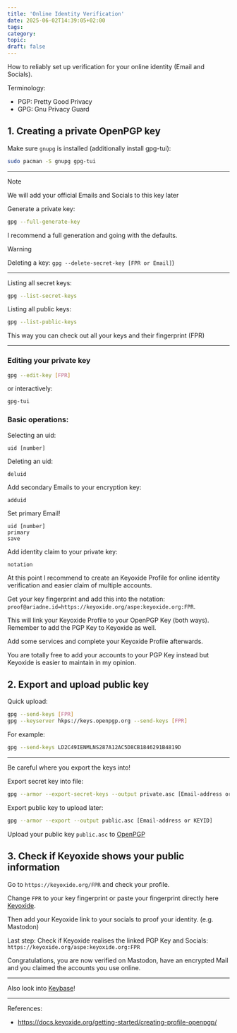 ```yaml
---
title: 'Online Identity Verification'
date: 2025-06-02T14:39:05+02:00
tags:
category:
topic:
draft: false
---
```



How to reliably set up verification for your online identity (Email and Socials).

<!--more-->


Terminology:

- PGP: Pretty Good Privacy
- GPG: Gnu Privacy Guard

## 1. Creating a private OpenPGP key

Make sure `gnupg` is installed (additionally install gpg-tui):

```bash
sudo pacman -S gnupg gpg-tui
```


---

>[!Note]
>We will add your official Emails and Socials to this key later


Generate a private key:

```bash
gpg --full-generate-key
```

I recommend a full generation and going with the defaults.


>[!Warning]
>Deleting a key: `gpg --delete-secret-key [FPR or Email]`)


---

Listing all secret keys:

```bash
gpg --list-secret-keys
```

Listing all public keys:

```bash
gpg --list-public-keys
```

This way you can check out all your keys and their fingerprint (FPR)

---

### Editing your private key

```bash
gpg --edit-key [FPR]
```

or interactively:

```bash
gpg-tui
```

### Basic operations:

Selecting an uid:

```gpg
uid [number]
```

Deleting an uid:

```gpg
deluid
```


Add secondary Emails to your encryption key:

```gpg
adduid
```


Set primary Email!

```gpg
uid [number]
primary
save
```


Add identity claim to your private key:

```gpg
notation
```


At this point I recommend to create an Keyoxide Profile for online identity verification and easier claim of multiple accounts.

Get your key fingerprint and add this into the notation: `proof@ariadne.id=https://keyoxide.org/aspe:keyoxide.org:FPR`.


This will link your Keyoxide Profile to your OpenPGP Key (both ways). Remember to add the PGP Key to Keyoxide as well.


Add some services and complete your Keyoxide Profile afterwards.

You are totally free to add your accounts to your PGP Key instead but Keyoxide is easier to maintain in my opinion.




## 2. Export and upload public key 


Quick upload:

```bash
gpg --send-keys [FPR]
gpg --keyserver hkps://keys.openpgp.org --send-keys [FPR]
```

For example:

```bash
gpg --send-keys LD2C49IENMLNS287A12AC5D8CB1846291B4819D
```

---

Be careful where you export the keys into!


Export secret key into file:

```bash
gpg --armor --export-secret-keys --output private.asc [Email-address or KEYID]
```

Export public key to upload later:

```bash
gpg --armor --export --output public.asc [Email-address or KEYID]
```


Upload your public key `public.asc` to [OpenPGP](https://keys.openpgp.org/upload/submit)



## 3. Check if Keyoxide shows your public information

Go to `https://keyoxide.org/FPR` and check your profile.

Change `FPR` to your key fingerprint or paste your fingerprint directly here [Keyoxide](https://keyoxide.org).

Then add your Keyoxide link to your socials to proof your identity. (e.g. Mastodon)

Last step: Check if Keyoxide realises the linked PGP Key and Socials: `https://keyoxide.org/aspe:keyoxide.org:FPR`

Congratulations, you are now verified on Mastodon, have an encrypted Mail and you claimed the accounts you use online.


---

Also look into [Keybase](https://wiki.archlinux.org/title/Keybase)!

---

References:
- https://docs.keyoxide.org/getting-started/creating-profile-openpgp/
